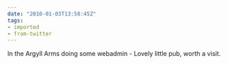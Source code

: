 ```yaml
---
date: "2010-01-03T13:58:45Z"
tags:
- imported
- from-twitter
---
```

In the Argyll Arms doing some webadmin - Lovely little pub, worth a visit.
